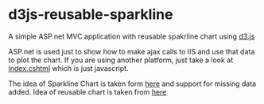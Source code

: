 d3js-reusable-sparkline
=======================

A simple ASP.net MVC application with reusable spakrline chart using <a href="http://d3js.org/">d3.js</a>

ASP.net is used just to show how to make ajax calls to IIS and use that data to plot the chart. If you are using another platform, just take a look at <a href="https://github.com/amithegde/d3js-reusable-sparkline/blob/master/d3js-reusable-sparkline/Views/Home/Index.cshtml" target="_blank">Index.cshtml</a> which is just javascript.

The idea of Sparkline Chart is taken form <a href="http://www.tnoda.com/blog/2013-12-19" target="_blank">here</a> and support for missing data added. Idea of reusable chart is taken from <a target="_blank" href="http://bost.ocks.org/mike/chart/">here</a>
